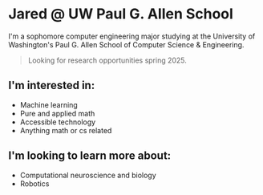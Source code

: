 # Jared @ UW Paul G. Allen School

I'm a sophomore computer engineering major studying at the University of Washington's Paul G. Allen School of Computer Science & Engineering.

> Looking for research opportunities spring 2025.

## I'm interested in:

-   Machine learning
-   Pure and applied math
-   Accessible technology
-   Anything math or cs related

## I'm looking to learn more about:

-   Computational neuroscience and biology
-   Robotics
